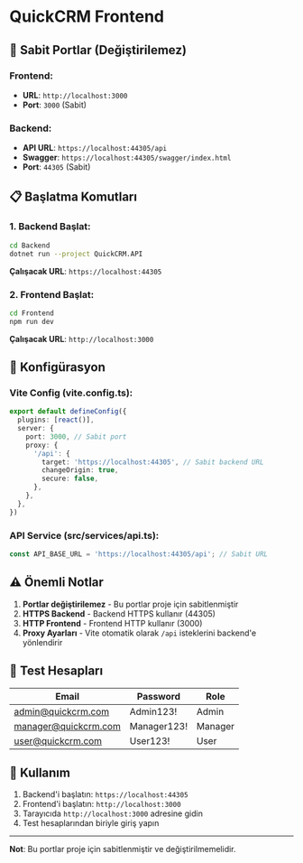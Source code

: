 # QuickCRM Frontend

## 🚀 Sabit Portlar (Değiştirilemez)

### **Frontend:**
- **URL**: `http://localhost:3000`
- **Port**: `3000` (Sabit)

### **Backend:**
- **API URL**: `https://localhost:44305/api`
- **Swagger**: `https://localhost:44305/swagger/index.html`
- **Port**: `44305` (Sabit)

## 📋 Başlatma Komutları

### **1. Backend Başlat:**
```bash
cd Backend
dotnet run --project QuickCRM.API
```
**Çalışacak URL**: `https://localhost:44305`

### **2. Frontend Başlat:**
```bash
cd Frontend
npm run dev
```
**Çalışacak URL**: `http://localhost:3000`

## 🔧 Konfigürasyon

### **Vite Config (vite.config.ts):**
```typescript
export default defineConfig({
  plugins: [react()],
  server: {
    port: 3000, // Sabit port
    proxy: {
      '/api': {
        target: 'https://localhost:44305', // Sabit backend URL
        changeOrigin: true,
        secure: false,
      },
    },
  },
})
```

### **API Service (src/services/api.ts):**
```typescript
const API_BASE_URL = 'https://localhost:44305/api'; // Sabit URL
```

## ⚠️ Önemli Notlar

1. **Portlar değiştirilemez** - Bu portlar proje için sabitlenmiştir
2. **HTTPS Backend** - Backend HTTPS kullanır (44305)
3. **HTTP Frontend** - Frontend HTTP kullanır (3000)
4. **Proxy Ayarları** - Vite otomatik olarak `/api` isteklerini backend'e yönlendirir

## 🧪 Test Hesapları

| Email | Password | Role |
|-------|----------|------|
| admin@quickcrm.com | Admin123! | Admin |
| manager@quickcrm.com | Manager123! | Manager |
| user@quickcrm.com | User123! | User |

## 📱 Kullanım

1. Backend'i başlatın: `https://localhost:44305`
2. Frontend'i başlatın: `http://localhost:3000`
3. Tarayıcıda `http://localhost:3000` adresine gidin
4. Test hesaplarından biriyle giriş yapın

---
**Not**: Bu portlar proje için sabitlenmiştir ve değiştirilmemelidir.


